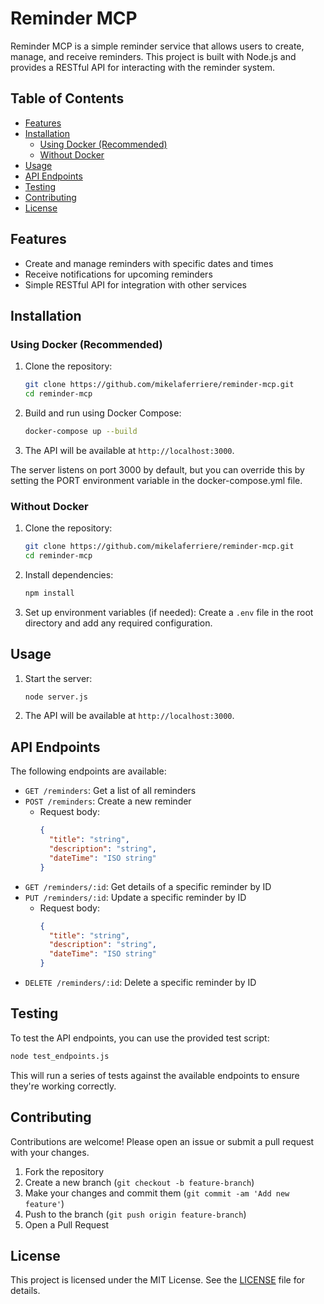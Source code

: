 
# Reminder MCP

Reminder MCP is a simple reminder service that allows users to create, manage, and receive reminders. This project is built with Node.js and provides a RESTful API for interacting with the reminder system.

## Table of Contents
- [Features](#features)
- [Installation](#installation)
  - [Using Docker (Recommended)](#using-docker-recommended)
  - [Without Docker](#without-docker)
- [Usage](#usage)
- [API Endpoints](#api-endpoints)
- [Testing](#testing)
- [Contributing](#contributing)
- [License](#license)

## Features

- Create and manage reminders with specific dates and times
- Receive notifications for upcoming reminders
- Simple RESTful API for integration with other services

## Installation

### Using Docker (Recommended)

1. Clone the repository:
   ```bash
   git clone https://github.com/mikelaferriere/reminder-mcp.git
   cd reminder-mcp
   ```

2. Build and run using Docker Compose:
   ```bash
   docker-compose up --build
   ```

3. The API will be available at `http://localhost:3000`.

The server listens on port 3000 by default, but you can override this by setting the PORT environment variable in the docker-compose.yml file.

### Without Docker

1. Clone the repository:
   ```bash
   git clone https://github.com/mikelaferriere/reminder-mcp.git
   cd reminder-mcp
   ```

2. Install dependencies:
   ```bash
   npm install
   ```

3. Set up environment variables (if needed):
   Create a `.env` file in the root directory and add any required configuration.

## Usage

1. Start the server:
   ```bash
   node server.js
   ```

2. The API will be available at `http://localhost:3000`.

## API Endpoints

The following endpoints are available:

- `GET /reminders`: Get a list of all reminders
- `POST /reminders`: Create a new reminder
  - Request body:
    ```json
    {
      "title": "string",
      "description": "string",
      "dateTime": "ISO string"
    }
    ```
- `GET /reminders/:id`: Get details of a specific reminder by ID
- `PUT /reminders/:id`: Update a specific reminder by ID
  - Request body:
    ```json
    {
      "title": "string",
      "description": "string",
      "dateTime": "ISO string"
    }
    ```
- `DELETE /reminders/:id`: Delete a specific reminder by ID

## Testing

To test the API endpoints, you can use the provided test script:

```bash
node test_endpoints.js
```

This will run a series of tests against the available endpoints to ensure they're working correctly.

## Contributing

Contributions are welcome! Please open an issue or submit a pull request with your changes.

1. Fork the repository
2. Create a new branch (`git checkout -b feature-branch`)
3. Make your changes and commit them (`git commit -am 'Add new feature'`)
4. Push to the branch (`git push origin feature-branch`)
5. Open a Pull Request

## License

This project is licensed under the MIT License. See the [LICENSE](LICENSE) file for details.

